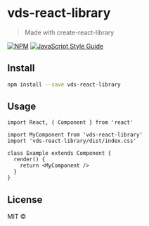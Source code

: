 # vds-react-library

> Made with create-react-library

[![NPM](https://img.shields.io/npm/v/vds-react-library.svg)](https://www.npmjs.com/package/vds-react-library) [![JavaScript Style Guide](https://img.shields.io/badge/code_style-standard-brightgreen.svg)](https://standardjs.com)

## Install

```bash
npm install --save vds-react-library
```

## Usage

```tsx
import React, { Component } from 'react'

import MyComponent from 'vds-react-library'
import 'vds-react-library/dist/index.css'

class Example extends Component {
  render() {
    return <MyComponent />
  }
}
```

## License

MIT © [](https://github.com/)
